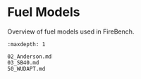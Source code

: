 # Fuel Models

Overview of fuel models used in FireBench.

```{toctree}
:maxdepth: 1

02_Anderson.md
03_SB40.md
50_WUDAPT.md
```